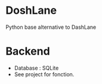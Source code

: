 # DoshLane
Python base alternative to DashLane

# Backend
- Database : SQLite
- See project for fonction.
